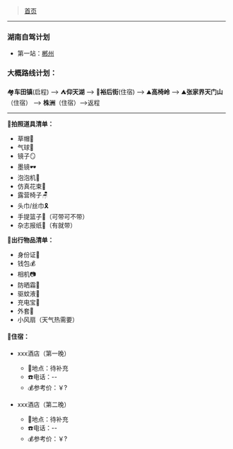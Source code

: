 >  [首页](../README.md)

---

### 湖南自驾计划
* 第一站：[郴州](./湖南自驾/郴州之旅.md)

### 大概路线计划：
🏘**️车田镇**(启程) --> ⛺**仰天湖** -->  🍲**裕后街**(住宿) -->️️ ⛰️**高椅岭** --> ⛰️**张家界天门山**（住宿） --> **株洲**（住宿）-->返程

--- 

**📜拍照道具清单：**
* 草帽👒
* 气球🎈
* 镜子🪞
* 墨镜🕶
* 泡泡机🫧
* 仿真花束💐
* 露营椅子🪑
* 头巾/丝巾🎗
* 手提篮子🧺（可带可不带）
* 杂志报纸📰（有就带）

**🧳出行物品清单：**
* 身份证🪪
* 钱包💰
* 相机📷
* 防晒霜🧴
* 驱蚊液🦟
* 充电宝🔋
* 外套🧥
* 小风扇（天气热需要）

#### 🏨住宿：
*  xxx酒店（第一晚）
    + 📍地点：待补充
    +  ☎️电话：--
    +  💰参考价：￥?

*  xxx酒店（第二晚）
    + 📍地点：待补充
    +  ☎️电话：--
    +  💰参考价：￥?